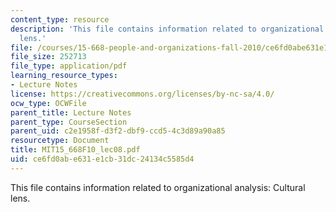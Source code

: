 ```yaml
---
content_type: resource
description: 'This file contains information related to organizational analysis: Cultural
  lens.'
file: /courses/15-668-people-and-organizations-fall-2010/ce6fd0abe631e1cb31dc24134c5585d4_MIT15_668F10_lec08.pdf
file_size: 252713
file_type: application/pdf
learning_resource_types:
- Lecture Notes
license: https://creativecommons.org/licenses/by-nc-sa/4.0/
ocw_type: OCWFile
parent_title: Lecture Notes
parent_type: CourseSection
parent_uid: c2e1958f-d3f2-dbf9-ccd5-4c3d89a90a85
resourcetype: Document
title: MIT15_668F10_lec08.pdf
uid: ce6fd0ab-e631-e1cb-31dc-24134c5585d4
---
```

This file contains information related to organizational analysis: Cultural lens.